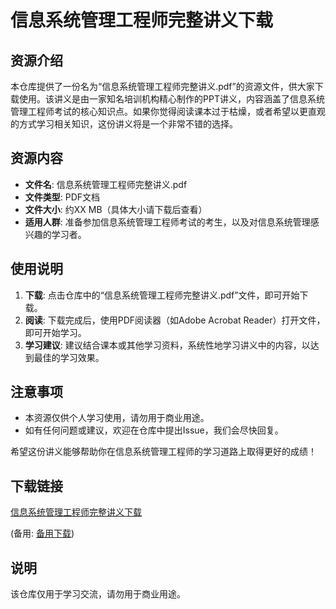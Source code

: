 # 信息系统管理工程师完整讲义下载

## 资源介绍

本仓库提供了一份名为“信息系统管理工程师完整讲义.pdf”的资源文件，供大家下载使用。该讲义是由一家知名培训机构精心制作的PPT讲义，内容涵盖了信息系统管理工程师考试的核心知识点。如果你觉得阅读课本过于枯燥，或者希望以更直观的方式学习相关知识，这份讲义将是一个非常不错的选择。

## 资源内容

- **文件名**: 信息系统管理工程师完整讲义.pdf
- **文件类型**: PDF文档
- **文件大小**: 约XX MB（具体大小请下载后查看）
- **适用人群**: 准备参加信息系统管理工程师考试的考生，以及对信息系统管理感兴趣的学习者。

## 使用说明

1. **下载**: 点击仓库中的“信息系统管理工程师完整讲义.pdf”文件，即可开始下载。
2. **阅读**: 下载完成后，使用PDF阅读器（如Adobe Acrobat Reader）打开文件，即可开始学习。
3. **学习建议**: 建议结合课本或其他学习资料，系统性地学习讲义中的内容，以达到最佳的学习效果。

## 注意事项

- 本资源仅供个人学习使用，请勿用于商业用途。
- 如有任何问题或建议，欢迎在仓库中提出Issue，我们会尽快回复。

希望这份讲义能够帮助你在信息系统管理工程师的学习道路上取得更好的成绩！

## 下载链接
[信息系统管理工程师完整讲义下载](https://pan.quark.cn/s/c1f2839aed6a) 

(备用: [备用下载](https://pan.baidu.com/s/11QauqvDdt1QFmIOdbxwPYg?pwd=1234))

## 说明

该仓库仅用于学习交流，请勿用于商业用途。
